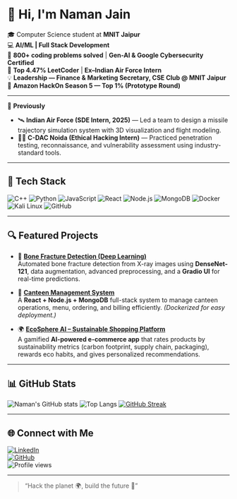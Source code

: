 # 👋 Hi, I'm Naman Jain  

🎓 Computer Science student at **MNIT Jaipur**  
💻 **AI/ML | Full Stack Development**  
🧠 **800+ coding problems solved** | **Gen-AI & Google Cybersecurity Certified**  
🚀 **Top 4.47% LeetCoder** | **Ex–Indian Air Force Intern**  
💡 **Leadership — Finance & Marketing Secretary, CSE Club @ MNIT Jaipur**  
🥇 **Amazon HackOn Season 5 — Top 1% (Prototype Round)**  

---

💼 **Previously**  
- 🛰️ **Indian Air Force (SDE Intern, 2025)** — Led a team to design a missile trajectory simulation system with 3D visualization and flight modeling.  
- 🧑‍💻 **C-DAC Noida (Ethical Hacking Intern)** — Practiced penetration testing, reconnaissance, and vulnerability assessment using industry-standard tools.  

---

## 🧰 Tech Stack  

![C++](https://img.shields.io/badge/C++-00599C?style=for-the-badge&logo=cplusplus&logoColor=white)
![Python](https://img.shields.io/badge/Python-3776AB?style=for-the-badge&logo=python&logoColor=white)
![JavaScript](https://img.shields.io/badge/JavaScript-F7DF1E?style=for-the-badge&logo=javascript&logoColor=black)
![React](https://img.shields.io/badge/React-61DAFB?style=for-the-badge&logo=react&logoColor=black)
![Node.js](https://img.shields.io/badge/Node.js-43853D?style=for-the-badge&logo=node-dot-js&logoColor=white)
![MongoDB](https://img.shields.io/badge/MongoDB-4EA94B?style=for-the-badge&logo=mongodb&logoColor=white)
![Docker](https://img.shields.io/badge/Docker-2496ED?style=for-the-badge&logo=docker&logoColor=white)
![Kali Linux](https://img.shields.io/badge/Kali_Linux-557C94?style=for-the-badge&logo=kalilinux&logoColor=white)
![GitHub](https://img.shields.io/badge/GitHub-181717?style=for-the-badge&logo=github)

---

## 🔍 Featured Projects  

- 🩻 **[Bone Fracture Detection (Deep Learning)](https://github.com/namanjain2302/Bone-Fracture-detection)**  
  Automated bone fracture detection from X-ray images using **DenseNet-121**, data augmentation, advanced preprocessing, and a **Gradio UI** for real-time predictions.

- 🏫 **[Canteen Management System](https://github.com/namanjain2302/canteen-project)**  
  A **React + Node.js + MongoDB** full-stack system to manage canteen operations, menu, ordering, and billing efficiently. *(Dockerized for easy deployment.)*

- 🌍 **[EcoSphere AI – Sustainable Shopping Platform](https://github.com/namanjain2302/ecosphere-ai)**  
  A gamified **AI-powered e-commerce app** that rates products by sustainability metrics (carbon footprint, supply chain, packaging), rewards eco habits, and gives personalized recommendations.

---

## 📊 GitHub Stats  

![Naman's GitHub stats](https://github-readme-stats.vercel.app/api?username=namanjain2302&show_icons=true&theme=tokyonight)
![Top Langs](https://github-readme-stats.vercel.app/api/top-langs/?username=namanjain2302&layout=compact&theme=tokyonight)
[![GitHub Streak](https://streak-stats.demolab.com?user=namanjain2302&theme=tokyonight)](https://git.io/streak-stats)

---

## 🌐 Connect with Me  

[![LinkedIn](https://img.shields.io/badge/LinkedIn-blue?style=for-the-badge&logo=linkedin)](https://linkedin.com/in/namanjain2302)  
[![GitHub](https://img.shields.io/badge/GitHub-black?style=for-the-badge&logo=github)](https://github.com/namanjain2302)  
![Profile views](https://komarev.com/ghpvc/?username=namanjain2302&color=brightgreen)

---

> “Hack the planet 🌍, build the future 🚀”
